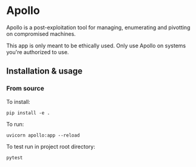 # Apollo
Apollo is a post-exploitation tool for managing, enumerating and pivotting on
compromised machines.

This app is only meant to be ethically used. Only use Apollo on systems you're
authorized to use.

## Installation & usage
### From source
To install:
```
pip install -e .
```

To run:
```
uvicorn apollo:app --reload
```

To test run in project root directory:
```
pytest
```
